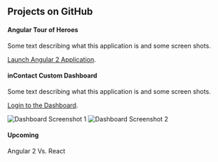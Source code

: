 ## Projects on GitHub

#### Angular Tour of Heroes
Some text describing what this application is and some screen shots.

[Launch Angular 2 Application](https://agarciamog.github.io/angular-tour-of-heroes/).

#### inContact Custom Dashboard
Some text describing what this application is and some screen shots.

[Login to the Dashboard](https://agarciamog.github.io/incontact-dashboard/redirect).

![Dashboard Screenshot 1](https://agarciamog.github.io/img/dashboard1)
![Dashboard Screenshot 2](https://agarciamog.github.io/img/dashboard2)

#### Upcoming
Angular 2 Vs. React
